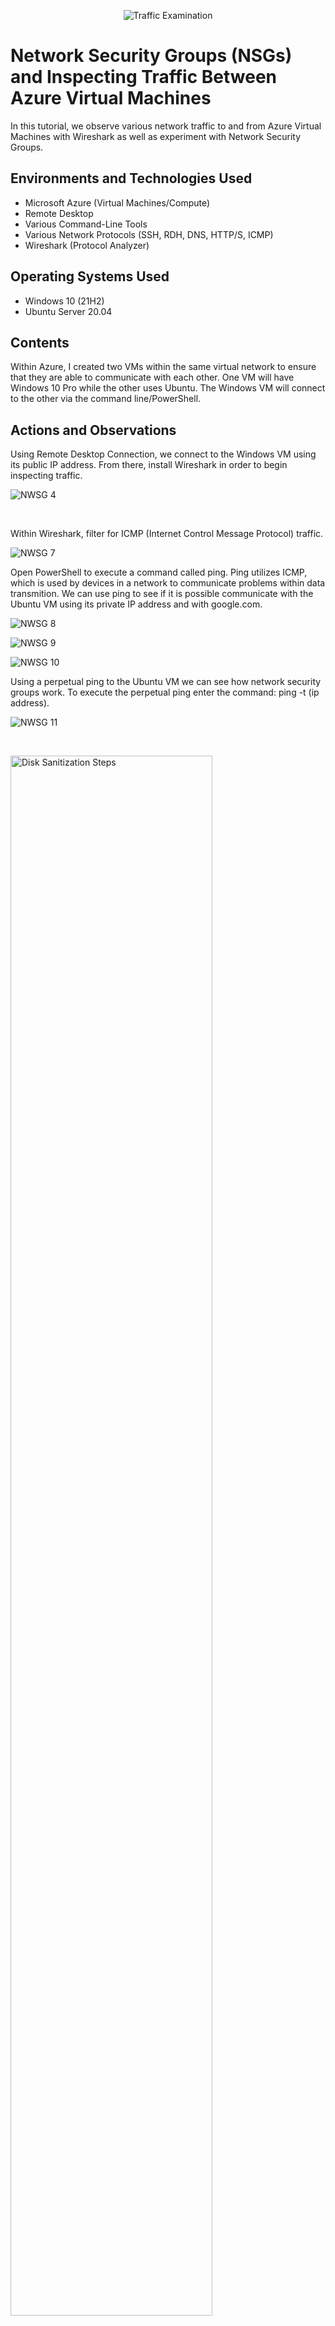 <p align="center">
<img src="https://i.imgur.com/Ua7udoS.png" alt="Traffic Examination"/>
</p>

<h1>Network Security Groups (NSGs) and Inspecting Traffic Between Azure Virtual Machines</h1>
In this tutorial, we observe various network traffic to and from Azure Virtual Machines with Wireshark as well as experiment with Network Security Groups. <br />

<h2>Environments and Technologies Used</h2>

- Microsoft Azure (Virtual Machines/Compute)
- Remote Desktop
- Various Command-Line Tools
- Various Network Protocols (SSH, RDH, DNS, HTTP/S, ICMP)
- Wireshark (Protocol Analyzer)

<h2>Operating Systems Used </h2>

- Windows 10 (21H2)
- Ubuntu Server 20.04

<h2>Contents</h2>

<p>Within Azure, I created two VMs within the same virtual network to ensure that they are able to communicate with each other. One VM will have Windows 10 Pro while the other uses Ubuntu. The Windows VM will connect to the other via the command line/PowerShell.</p>

<h2>Actions and Observations</h2>
<p>
Using Remote Desktop Connection, we connect to the Windows VM using its public IP address. From there, install Wireshark in order to begin inspecting traffic.
</p>

![NWSG 4](https://github.com/Jacob-Oq/azure-network-protocols/assets/150084528/953dfd89-07f8-44d6-974d-5e6db7149052)

<br />
<p>
Within Wireshark, filter for ICMP (Internet Control Message Protocol) traffic. 
</p>

![NWSG 7](https://github.com/Jacob-Oq/azure-network-protocols/assets/150084528/df4b6207-5156-49e2-a59b-c9458c9d1f07)

<p>
Open PowerShell to execute a command called ping. Ping utilizes ICMP, which is used by devices in a network to communicate problems within data transmition. We can use ping to see if it is possible communicate with the Ubuntu VM using its private IP address and with google.com.
</p>

![NWSG 8](https://github.com/Jacob-Oq/azure-network-protocols/assets/150084528/39aa1e2f-0d2d-4069-9521-51485d0c4774)

![NWSG 9](https://github.com/Jacob-Oq/azure-network-protocols/assets/150084528/b1b10935-5f98-49ab-b747-094922eed292)

![NWSG 10](https://github.com/Jacob-Oq/azure-network-protocols/assets/150084528/67727957-08c6-4280-801b-0dd204eac179)


<p>
Using a perpetual ping to the Ubuntu VM we can see how network security groups work. To execute the perpetual ping enter the command: ping -t (ip address). 
</p>

![NWSG 11](https://github.com/Jacob-Oq/azure-network-protocols/assets/150084528/fc41483c-a075-41e7-9784-1e38d1d853ed)



<br />

<p>
<img src="https://i.imgur.com/DJmEXEB.png" height="80%" width="80%" alt="Disk Sanitization Steps"/>
</p>
<p>
Lorem ipsum dolor sit amet, consectetur adipiscing elit, sed do eiusmod tempor incididunt ut labore et dolore magna aliqua. Ut enim ad minim veniam, quis nostrud exercitation ullamco laboris nisi ut aliquip ex ea commodo consequat. Duis aute irure dolor in reprehenderit in voluptate velit esse cillum dolore eu fugiat nulla pariatur.
</p>
<br />
